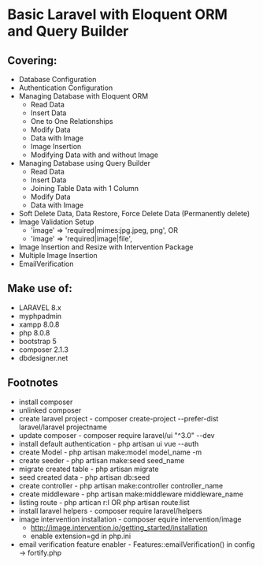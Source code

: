 # Basic Laravel with Eloquent ORM and Query Builder

## Covering:
- Database Configuration
- Authentication Configuration
- Managing Database with Eloquent ORM
  * Read Data
  * Insert Data
  * One to One Relationships
  * Modify Data
  * Data with Image
  * Image Insertion
  * Modifying Data with and without Image
- Managing Database using Query Builder
  * Read Data
  * Insert Data
  * Joining Table Data with 1 Column
  * Modify Data
  * Data with Image
- Soft Delete Data, Data Restore, Force Delete Data (Permanently delete)
- Image Validation Setup
  * 'image' => 'required|mimes:jpg.jpeg, png',  OR
  * 'image' => 'required|image|file',
- Image Insertion and Resize with Intervention Package
- Multiple Image Insertion
- EmailVerification

## Make use of:
- LARAVEL 8.x
- myphpadmin
- xampp 8.0.8
- php 8.0.8
- bootstrap 5
- composer 2.1.3
- dbdesigner.net

## Footnotes
* install composer
* unlinked composer
* create laravel project - composer create-project --prefer-dist laravel/laravel projectname
* update composer - composer require laravel/ui "^3.0" --dev
* install default authentication - php artisan ui vue --auth
* create Model - php artisan make:model model_name -m
* create seeder - php artisan make:seed seed_name
* migrate created table - php artisan migrate
* seed created data - php artisan db:seed
* create controller - php artisan make:controller controller_name
* create middleware - php artisan make:middleware middleware_name
* listing route - php artican r:l OR php artisan route:list
* install laravel helpers - composer require laravel/helpers
* image intervention installation - composer equire intervention/image
  - http://image.intervention.io/getting_started/installation
  - enable extension=gd in php.ini
* email verification feature enabler - Features::emailVerification() in config -> fortify.php
